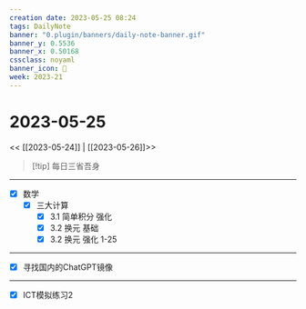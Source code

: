 ```yaml
---
creation date: 2023-05-25 08:24
tags: DailyNote
banner: "0.plugin/banners/daily-note-banner.gif"
banner_y: 0.5536
banner_x: 0.50168
cssclass: noyaml
banner_icon: 💌
week: 2023-21
---
```


# 2023-05-25

<< [[2023-05-24]] | [[2023-05-26]]>>


> [!tip] 每日三省吾身
> 


---

- [x] 数学
	- [x] 三大计算
		- [x] 3.1 简单积分 强化
		- [x] 3.2 换元 基础
		- [x] 3.2 换元 强化 1-25

---

- [x] 寻找国内的ChatGPT镜像

---

- [x] ICT模拟练习2